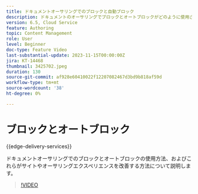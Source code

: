 ```yaml
---
title: ドキュメントオーサリングでのブロックと自動ブロック
description: ドキュメントのオーサリングでブロックとオートブロックがどのように使用されるか。
version: 6.5, Cloud Service
feature: Authoring
topic: Content Management
role: User
level: Beginner
doc-type: Feature Video
last-substantial-update: 2023-11-15T00:00:00Z
jira: KT-14468
thumbnail: 3425702.jpeg
duration: 130
source-git-commit: af928e60410022f12207082467d3bd9b818af59d
workflow-type: tm+mt
source-wordcount: '38'
ht-degree: 0%

---
```



# ブロックとオートブロック

{{edge-delivery-services}}

ドキュメントオーサリングでのブロックとオートブロックの使用方法、およびこれらがサイトやオーサリングエクスペリエンスを改善する方法について説明します。

>[!VIDEO](https://video.tv.adobe.com/v/3425703/?learn=on)
